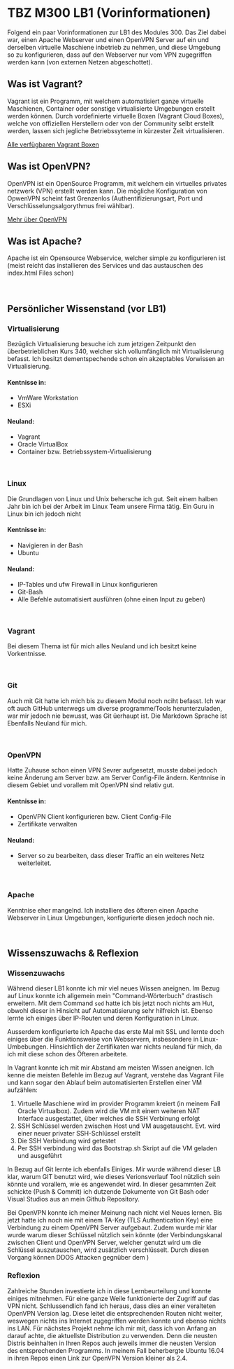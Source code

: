 TBZ M300 LB1 (Vorinformationen)
===============

Folgend ein paar Vorinformationen zur LB1 des Modules 300. 
Das Ziel dabei war, einen Apache Webserver und einen OpenVPN Server auf ein und derselben virtuelle Maschiene inbetrieb zu nehmen, und diese Umgebung so zu konfigurieren, dass auf den Webserver nur vom VPN zugegriffen werden kann (von externen Netzen abgeschottet).


Was ist Vagrant?
-------------

Vagrant ist ein Programm, mit welchem automatisiert ganze virtuelle Maschienen, Container oder sonstige virtualisierte Umgebungen erstellt werden können. Durch vordefinierte virtuelle Boxen (Vagrant Cloud Boxes), welche von offiziellen Herstellern oder von der Community selbt erstellt werden, lassen sich jegliche Betriebssyteme in kürzester Zeit virtualisieren.

[Alle verfügbaren Vagrant Boxen](https://app.vagrantup.com/boxes/search)

Was ist OpenVPN?
-------------

OpenVPN ist ein OpenSource Programm, mit welchem ein virtuelles privates netzwerk (VPN) erstellt werden kann. Die mögliche Konfiguration von OpwenVPN scheint fast Grenzenlos (Authentifizierungsart, Port und Verschlüsselungsalgorythmus frei wählbar).

[Mehr über OpenVPN](https://de.wikipedia.org/wiki/OpenVPN)

Was ist Apache?
-------------

Apache ist ein Opensource Webservice, welcher simple zu konfigurieren ist (meist reicht das installieren des Services und das austauschen des index.html Files schon) 

&#160;

Persönlicher Wissenstand (vor LB1)
-------------

### Virtualisierung
Bezüglich Virtualisierung besuche ich zum jetzigen Zeitpunkt den überbetrieblichen Kurs 340, welcher sich vollumfänglich mit Virtualisierung befasst. Ich besitzt dementspechende schon ein akzeptables Vorwissen an Virtualisierung.

#### Kentnisse in:
* VmWare Workstation
* ESXi

#### Neuland:
* Vagrant
* Oracle VirtualBox
* Container bzw. Betriebssystem-Virtualisierung

&#160;

### Linux
Die Grundlagen von Linux und Unix behersche ich gut. Seit einem halben Jahr bin ich bei der Arbeit im Linux Team unsere Firma tätig.
Ein Guru in Linux bin ich jedoch nicht

#### Kentnisse in:
* Navigieren in der Bash
* Ubuntu

#### Neuland:
* IP-Tables und ufw Firewall in Linux konfigurieren
* Git-Bash
* Alle Befehle automatisiert ausführen (ohne einen Input zu geben)

&#160;

### Vagrant
Bei diesem Thema ist für mich alles Neuland und ich besitzt keine Vorkentnisse.

&#160;

### Git
Auch mit Git hatte ich mich bis zu diesem Modul noch nciht befasst. Ich war oft auch GitHub unterwegs um diverse programme/Tools herunterzuladen, war mir jedoch nie bewusst, was Git üerhaupt ist. Die Markdown Sprache ist Ebenfalls Neuland für mich.

&#160;

### OpenVPN
Hatte Zuhause schon einen VPN Sevrer aufgesetzt, musste dabei jedoch keine Änderung am Server bzw. am Server Config-File ändern. Kentnnise in diesem Gebiet und vorallem mit OpenVPN sind relativ gut.

#### Kentnisse in:
* OpenVPN Client konfigurieren bzw. Client Config-File
* Zertifikate verwalten

#### Neuland:
* Server so zu bearbeiten, dass dieser Traffic an ein weiteres Netz weiterleitet.

&#160;

### Apache
Kenntnise eher mangelnd. Ich installiere des öfteren einen Apache Webserver in Linux Umgebungen, konfigurierte diesen jedoch noch nie.

&#160;

Wissenszuwachs & Reflexion
-------------

### Wissenzuwachs

Während dieser LB1 konnte ich mir viel neues Wissen aneignen. Im Bezug auf Linux konnte ich allgemein mein "Command-Wörterbuch" drastisch erweitern. Mit dem Command ``sed`` hatte ich bis jetzt noch nichts am Hut, obwohl dieser in Hinsicht auf Automatisierung sehr hilfreich ist. Ebenso lernte ich einiges über IP-Routen und deren Konfiguration in Linux.

Ausserdem konfigurierte ich Apache das erste Mal mit SSL und lernte doch einiges über die Funktionsweise von Webservern, insbesondere in Linux-Umbebungen. Hinsichtlich der Zertifikaten war nichts neuland für mich, da ich mit diese schon des Öfteren arbeitete.

In Vagrant konnte ich mit mir Abstand am meisten Wissen aneignen. Ich kenne die meisten Befehle im Bezug auf Vagrant, verstehe das Vagrant File und kann sogar den Ablauf beim automatisierten Erstellen einer VM aufzählen:

1. Virtuelle Maschiene wird im provider Programm kreiert (in meinem Fall Oracle Virtualbox). Zudem wird die VM mit einem weiteren NAT Interface ausgestattet, über welches die SSH Verbinung erfolgt
2. SSH Schlüssel werden zwischen Host und VM ausgetauscht. Evt. wird einer neuer privater SSH-Schlüssel erstellt
3. Die SSH Verbindung wird getestet
4. Per SSH verbindung wird das Bootstrap.sh Skript auf die VM geladen und ausgeführt

In Bezug auf Git lernte ich ebenfalls Einiges. Mir wurde während dieser LB klar, warum GIT benutzt wird, wie dieses Verionsverlauf Tool nützlich sein könnte und vorallem, wie es angewendet wird. In dieser gesammten Zeit schickte (Push & Commit) ich dutzende Dokumente von Git Bash oder Visual Studios aus an mein Github Repository.

Bei OpenVPN konnte ich meiner Meinung nach nicht viel Neues lernen. Bis jetzt hatte ich noch nie mit einem TA-Key (TLS Authentication Key) eine Verbindung zu einem OpenVPN Server aufgebaut. Zudem wurde mir klar wurde warum dieser Schlüssel nützlich sein könnte (der Verbindungskanal zwischen Client und OpenVPN Server, welcher genutzt wird um die Schlüssel auszutauschen, wird zusätzlich verschlüsselt. Durch diesen Vorgang können DDOS Attacken gegnüber dem )

### Reflexion

Zahlreiche Stunden investierte ich in diese Lernbeurteilung und konnte einiges mitnehmen. Für eine ganze Weile funktionierte der Zugriff auf das VPN nicht. Schlussendlich fand ich heraus, dass dies an einer veralteten OpenVPN Version lag. Diese leitet die entsprechenden Routen nicht weiter, weswegen nichts ins Internet zugegriffen werden konnte und ebenso nichts ins LAN. Für nächstes Projekt nehme ich mir mit, dass ich von Anfang an darauf achte, die aktuellste Distribution zu verwenden. Denn die neusten Distris beinhalten in Ihren Repos auch jeweils immer die neusten Version des entsprechenden Programms. In meinem Fall beherbergte Ubuntu 16.04 in ihren Repos einen Link zur OpenVPN Version kleiner als 2.4.





